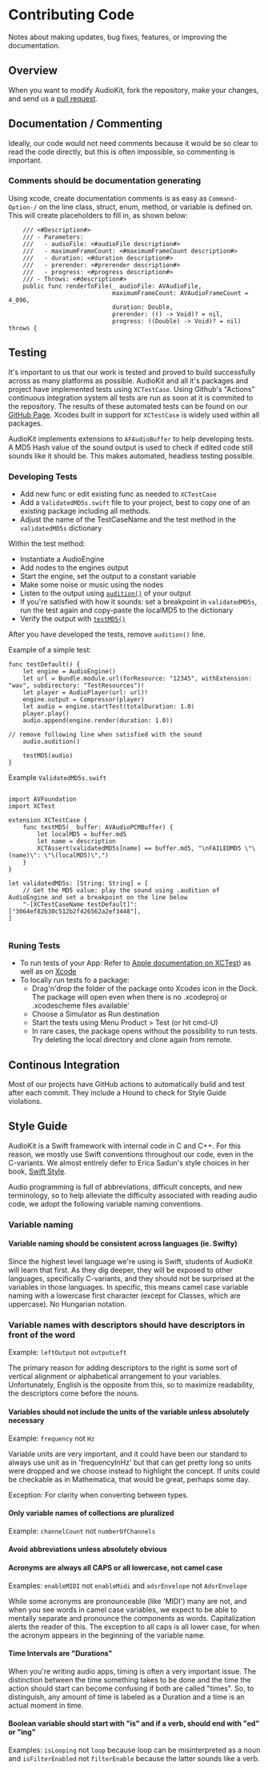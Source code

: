 # Contributing Code

Notes about making updates, bug fixes, features, or improving the documentation.

## Overview

When you want to modify AudioKit, fork the repository,
make your changes, and send us a [pull request](https://github.com/audiokit/AudioKit/pulls).

## Documentation / Commenting

Ideally, our code would not need comments because it would be so clear to read the code directly, but this is often impossible, so commenting is important.

### Comments should be documentation generating

Using xcode, create documentation comments is as easy as `Command-Option-/` on the line class, struct, enum, method, or variable is defined on. This will create placeholders to fill in, as shown below:

```
    /// <#Description#>
    /// - Parameters:
    ///   - audioFile: <#audioFile description#>
    ///   - maximumFrameCount: <#maximumFrameCount description#>
    ///   - duration: <#duration description#>
    ///   - prerender: <#prerender description#>
    ///   - progress: <#progress description#>
    /// - Throws: <#description#>
    public func renderToFile(_ audioFile: AVAudioFile,
                             maximumFrameCount: AVAudioFrameCount = 4_096,
                             duration: Double,
                             prerender: (() -> Void)? = nil,
                             progress: ((Double) -> Void)? = nil) throws {
```                                 

## Testing

It's important to us that our work is tested and proved to build successfully across as many platforms as possible. AudioKit and all it's packages and project have implemented tests using `XCTestCase`. Using Github's "Actions" continuous integration system all tests are run as soon at it is commited to the repository. The results of these automated tests can be found on our [GitHub Page](https://github.com/audiokit/). Xcodes built in support for `XCTestCase` is widely used within all packages.

AudioKit implements extensions to `AFAudioBuffer` to help developing tests. A MD5 Hash value of the sound output is used to check if edited code still sounds like it should be. This makes automated, headless testing possible.

### Developing Tests

- Add new func or edit existing func as needed to `XCTestCase` 
- Add a `ValidatedMD5s.swift` file to your project, best to copy one of an existing package including all methods.
- Adjust the name of the TestCaseName and the test method in the `validatedMD5s` dictionary

Within the test method:
- Instantiate a AudioEngine
- Add nodes to the engines output
- Start the engine, set the output to a constant variable 
- Make some noise or music using the nodes
- Listen to the output using [`audition()`](https://github.com/AudioKit/AudioKit/blob/main/Sources/AudioKit/Internals/Utilities/AVAudioPCMBuffer+audition.swift) of your output
- If you're satisfied with how it sounds: set a breakpoint in `validatedMD5s`, run the test again and copy-paste the localMD5 to the dictionary
- Verify the output with [`testMD5()`](https://github.com/AudioKit/AudioKit/blob/main/Sources/AudioKit/Audio%20Files/AVAudioPCMBuffer+Utilities.swift)

After you have developed the tests, remove `audition()` line. 


Example of a simple test:
```
func testDefault() {
    let engine = AudioEngine()
    let url = Bundle.module.url(forResource: "12345", withExtension: "wav", subdirectory: "TestResources")!
    let player = AudioPlayer(url: url)!
    engine.output = Compressor(player)
    let audio = engine.startTest(totalDuration: 1.0)
    player.play()
    audio.append(engine.render(duration: 1.0))
    
// remove following line when satisfied with the sound
    audio.audition()

    testMD5(audio)
}
```

Example `ValidatedMD5s.swift`
```

import AVFoundation
import XCTest

extension XCTestCase {
    func testMD5(_ buffer: AVAudioPCMBuffer) {
        let localMD5 = buffer.md5
        let name = description
        XCTAssert(validatedMD5s[name] == buffer.md5, "\nFAILEDMD5 \"\(name)\": \"\(localMD5)\",")
    }
}

let validatedMD5s: [String: String] = [
    // Get the MD5 value: play the sound using .audition of AudioEngine and set a breakpoint on the line below
    "-[XCTestCaseName testDefault]": ["3064ef82b30c512b2f426562a2ef3448"],
]


```

### Runing Tests

- To run tests of your App: Refer to [Apple documentation on XCTest](https://developer.apple.com/documentation/xctest)) as well as on [Xcode](https://developer.apple.com/documentation/xcode/testing) 
- To locally run tests fo a package: 
     - Drag'n'drop the folder of the package onto Xcodes icon in the Dock. The package will open even when there is no .xcodeproj or .xcodescheme files available'
     - Choose a Simulator as Run destination
     - Start the tests using Menu Product > Test (or hit cmd-U)
     - In rare cases, the package opens without the possibility to run tests. Try deleting the local directory and clone again from remote. 

## Continous Integration

Most of our projects have GitHub actions to automatically build and test after each commit. They include a Hound to check for Style Guide violations.


## Style Guide

AudioKit is a Swift framework with internal code in C and C++.  For this reason,
we mostly use Swift conventions throughout our code, even in the C-variants. We almost entirely defer to
Erica Sadun's style choices in her book, [Swift Style](https://pragprog.com/book/esswift/swift-style).

Audio programming is full of abbreviations, difficult concepts, and new terminology, so to help alleviate the difficulty associated with reading audio code, we adopt the following variable naming conventions.

### Variable naming

#### Variable naming should be consistent across languages (ie. Swifty)

Since the highest level language we're using is Swift, students of AudioKit will learn that first.
As they dig deeper, they will be exposed to other languages, specifically C-variants, and they should
not be surprised at the variables in those languages.  In specific, this means camel case variable naming
with a lowercase first character (except for Classes, which are uppercase).  No Hungarian notation.

### Variable names with descriptors should have descriptors in front of the word

Example: `leftOutput` not `outputLeft`

The primary reason for adding descriptors to the right is some sort of vertical alignment or alphabetical arrangement to your variables. Unfortunately, English is the opposite from this, so to maximize readability, the descriptors come before the nouns.

#### Variables should not include the units of the variable unless absolutely necessary

Example: `frequency` not `Hz`

Variable units are very important, and it could have been our standard to always use unit as in 'frequencyInHz' but that can get pretty long so units were dropped and we choose instead to highlight the concept.  If units could be checkable as in Mathematica, that would be great, perhaps some day.

Exception: For clarity when converting between types.

#### Only variable names of collections are pluralized

Example: `channelCount` not `numberOfChannels`

#### Avoid abbreviations unless absolutely obvious

#### Acronyms are always all CAPS or all lowercase, not camel case

Examples: `enableMIDI` not `enableMidi` and `adsrEnvelope` not `AdsrEnvelope`

While some acronyms are pronounceable (like 'MIDI') many are not, and when you see words in camel case variables, we expect to be able to mentally separate and pronounce the components as words.  Capitalization alerts the reader of this.  The exception to all caps is all lower case, for when the acronym appears in the beginning of the variable name.

#### Time Intervals are "Durations"

When you're writing audio apps, timing is often a very important issue.  The distinction between the time something takes to be done and the time the action should start can become confusing if both are called "times".  So, to distinguish, any amount of time is labeled as a Duration and a time is an actual moment in time.

#### Boolean variable should start with "is" and if a verb, should end with "ed" or "ing"

Examples: `isLooping` not `loop` because loop can be misinterpreted as a noun and `isFilterEnabled` not `filterEnable` because the latter sounds like a verb.

